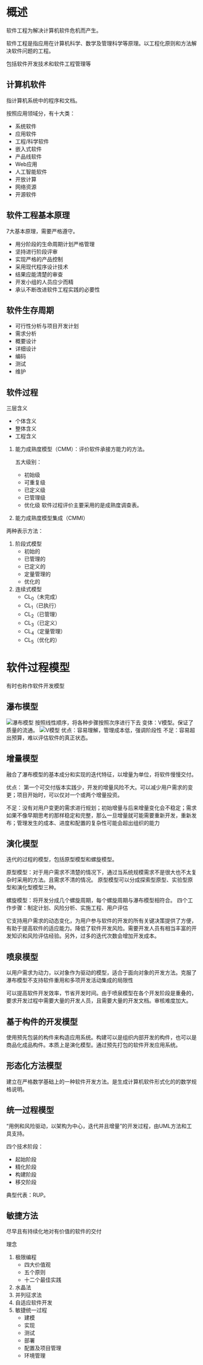 # 概述
软件工程为解决计算机软件危机而产生。

软件工程是指应用在计算机科学、数学及管理科学等原理。以工程化原则和方法解决软件问题的工程。

包括软件开发技术和软件工程管理等

## 计算机软件
指计算机系统中的程序和文档。

按照应用领域分，有十大类：
- 系统软件
- 应用软件
- 工程/科学软件
- 嵌入式软件
- 产品线软件
- Web应用
- 人工智能软件
- 开放计算
- 网络资源
- 开源软件

## 软件工程基本原理
7大基本原理，需要严格遵守。
- 用分阶段的生命周期计划严格管理
- 坚持进行阶段评审
- 实现严格的产品控制
- 采用现代程序设计技术
- 结果应能清楚的审查
- 开发小组的人员应少而精
- 承认不断改进软件工程实践的必要性

## 软件生存周期
- 可行性分析与项目开发计划
- 需求分析
- 概要设计
- 详细设计
- 编码
- 测试
- 维护

## 软件过程
三层含义
- 个体含义
- 整体含义
- 工程含义

1. 能力成熟度模型（CMM）：评价软件承接方能力的方法。

    五大级别：

    - 初始级
    - 可重复级
    - 已定义级
    - 已管理级
    - 优化级
    软件过程评价主要采用的是成熟度调查表。

2. 能力成熟度模型集成（CMMI）

两种表示方法：
1. 阶段式模型
   - 初始的
   - 已管理的
   - 已定义的
   - 定量管理的
   - 优化的
2. 连续式模型
   - CL<sub>0</sub>（未完成）
   - CL<sub>1</sub>（已执行）
   - CL<sub>2</sub>（已管理）
   - CL<sub>3</sub>（已定义）
   - CL<sub>4</sub>（定量管理）
   - CL<sub>5</sub>（优化的）

# 软件过程模型
有时也称作软件开发模型
## 瀑布模型
   ![瀑布模型](images/image-1.16.1.png)
    按照线性顺序，将各种步骤按照次序进行下去
    变体：V模型。保证了质量的流通。
   ![V模型](images/image-1.16.2.png)
    优点：容易理解，管理成本低，强调阶段性
    不足：容易超出预算，难以评估软件的真正状态。
## 增量模型
融合了瀑布模型的基本成分和实现的迭代特征，以增量为单位，将软件慢慢交付。

优点： 第一个可交付版本实践少，开发的增量风险不大。可以减少用户需求的变更；项目开始时，可以仅对一个或两个增量投资。

不足：没有对用户变更的需求进行规划；初始增量与后来增量变化会不稳定；需求如果不像早期思考的那样稳定和完整，那么一旦增量就可能需要重新开发，重新发布；管理发生的成本、进度和配置的复杂性可能会超出组织的能力

## 演化模型
迭代的过程的模型，包括原型模型和螺旋模型。

原型模型：对于用户需求不清楚的情况下，通过当系统规模需求不是很大也不太复杂时采用的方法。且需求不清的情况。
原型模型可以分成探索型原型、实验型原型和演化型模型三种。

螺旋模型：将开发分成几个螺旋周期，每个螺旋周期与瀑布模型相符合。
四个工作步骤：制定计划、风险分析、实施工程、用户评估

它支持用户需求的动态变化，为用户参与软件的开发的所有关键决策提供了方便，有助于提高软件的适应能力。降低了软件开发风险。需要开发人员有相当丰富的开发知识和风险评估经验。另外，过多的迭代次数会增加开发成本。

## 喷泉模型
以用户需求为动力，以对象作为驱动的模型，适合于面向对象的开发方法。克服了瀑布模型不支持软件重用和多项开发活动集成的局限性

可以提高软件开发效率，节省开发时间。由于喷泉模型在各个开发阶段是重叠的，要求开发过程中需要大量的开发人员，且需要大量的开发文档。审核难度加大。

## 基于构件的开发模型
使用预先包装的构件来构造应用系统。构建可以是组织内部开发的构件，也可以是商品化成品构件。本质上是演化模型。通过预先打包的软件开发应用系统。

## 形态化方法模型
建立在严格数学基础上的一种软件开发方法。是生成计算机软件形式化的的数学规格说明。

## 统一过程模型
“用例和风险驱动，以架构为中心，迭代并且增量”的开发过程，由UML方法和工具支持。

四个技术阶段：
- 起始阶段
- 精化阶段
- 构建阶段
- 移交阶段

典型代表：RUP。
## 敏捷方法
尽早且有持续化地对有价值的软件的交付

理念
1. 极限编程
   - 四大价值观
   - 五个原则
   - 十二个最佳实践
2. 水晶法
3. 并列征求法
4. 自适应软件开发
5. 敏捷统一过程
   - 建模
   - 实现
   - 测试
   - 部署
   - 配置及项目管理
   - 环境管理